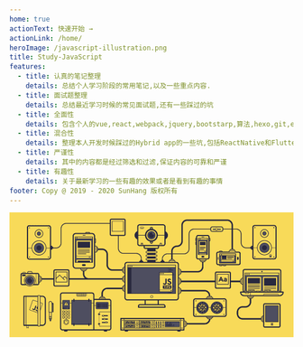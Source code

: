 ```yaml
---
home: true
actionText: 快速开始 →
actionLink: /home/
heroImage: /javascript-illustration.png
title: Study-JavaScript
features:
  - title: 认真的笔记整理
    details: 总结个人学习阶段的常用笔记,以及一些重点内容.
  - title: 面试题整理
    details: 总结最近学习时候的常见面试题,还有一些踩过的坑
  - title: 全面性
    details: 包含个人的vue,react,webpack,jquery,bootstarp,算法,hexo,git,es6等主流语言
  - title: 混合性
    details: 整理本人开发时候踩过的Hybrid app的一些坑,包括ReactNative和Flutter
  - title: 严谨性
    details: 其中的内容都是经过筛选和过滤,保证内容的可靠和严谨
  - title: 有趣性
    details: 关于最新学习的一些有趣的效果或者是看到有趣的事情
footer: Copy @ 2019 - 2020 SunHang 版权所有
---
```


<img src="cute-javascript-git.gif">
